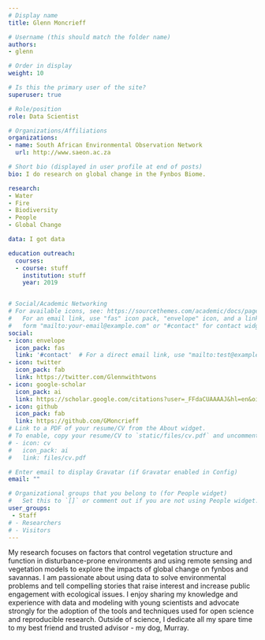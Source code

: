 ```yaml
---
# Display name
title: Glenn Moncrieff

# Username (this should match the folder name)
authors:
- glenn

# Order in display
weight: 10

# Is this the primary user of the site?
superuser: true

# Role/position
role: Data Scientist

# Organizations/Affiliations
organizations:
- name: South African Environmental Observation Network
  url: http://www.saeon.ac.za

# Short bio (displayed in user profile at end of posts)
bio: I do research on global change in the Fynbos Biome.

research:
- Water
- Fire
- Biodiversity
- People
- Global Change

data: I got data

education outreach:
  courses:
  - course: stuff
    institution: stuff
    year: 2019


# Social/Academic Networking
# For available icons, see: https://sourcethemes.com/academic/docs/page-builder/#icons
#   For an email link, use "fas" icon pack, "envelope" icon, and a link in the
#   form "mailto:your-email@example.com" or "#contact" for contact widget.
social:
- icon: envelope
  icon_pack: fas
  link: '#contact'  # For a direct email link, use "mailto:test@example.org".
- icon: twitter
  icon_pack: fab
  link: https://twitter.com/Glennwithtwons
- icon: google-scholar
  icon_pack: ai
  link: https://scholar.google.com/citations?user=_FFdaCUAAAAJ&hl=en&oi=ao
- icon: github
  icon_pack: fab
  link: https://github.com/GMoncrieff
# Link to a PDF of your resume/CV from the About widget.
# To enable, copy your resume/CV to `static/files/cv.pdf` and uncomment the lines below.
# - icon: cv
#   icon_pack: ai
#   link: files/cv.pdf

# Enter email to display Gravatar (if Gravatar enabled in Config)
email: ""

# Organizational groups that you belong to (for People widget)
#   Set this to `[]` or comment out if you are not using People widget.
user_groups:
 - Staff
# - Researchers
# - Visitors
---
```


My research focuses on factors that control vegetation structure and function in disturbance-prone environments and using remote sensing and vegetation models to explore the impacts of global change on fynbos and savannas. I am passionate about using data to solve environmental problems and tell compelling stories that raise interest and increase public engagement with ecological issues. I enjoy sharing my knowledge and experience with data and modeling with young scientists and advocate strongly for the adoption of the tools and techniques used for open science and reproducible research. Outside of science, I dedicate all my spare time to my best friend and trusted advisor - my dog, Murray.
